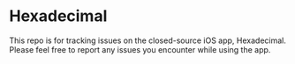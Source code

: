 Hexadecimal
===========

This repo is for tracking issues on the closed-source iOS app, Hexadecimal.  Please feel free to report any issues you encounter while using the app.
